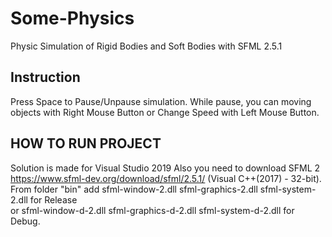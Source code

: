 # Some-Physics

Physic Simulation of Rigid Bodies and Soft Bodies with SFML 2.5.1

Instruction
-----------------------

Press Space to Pause/Unpause simulation.
While pause, you can moving objects with Right Mouse Button or
Change Speed with Left Mouse Button.


HOW TO RUN PROJECT
-----------------------

Solution is made for Visual Studio 2019
Also you need to download SFML 2 https://www.sfml-dev.org/download/sfml/2.5.1/ (Visual C++(2017) - 32-bit).  
From folder "bin" add sfml-window-2.dll sfml-graphics-2.dll sfml-system-2.dll for Release  
or sfml-window-d-2.dll sfml-graphics-d-2.dll sfml-system-d-2.dll for Debug.
